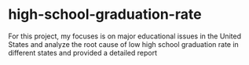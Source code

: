 # high-school-graduation-rate
For this project, my focuses is on major educational issues in the United States and analyze the root cause of low high school graduation rate in different states and provided a detailed report
